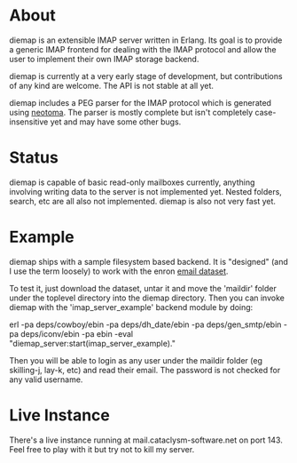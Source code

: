About
=====

diemap is an extensible IMAP server written in Erlang. Its goal is to provide a
generic IMAP frontend for dealing with the IMAP protocol and allow the user to
implement their own IMAP storage backend.

diemap is currently at a very early stage of development, but contributions of
any kind are welcome. The API is not stable at all yet.

diemap includes a PEG parser for the IMAP protocol which is generated using
[neotoma](https://github.com/seancribbs/neotoma). The parser is mostly complete
but isn't completely case-insensitive yet and may have some other bugs.

Status
======

diemap is capable of basic read-only mailboxes currently, anything involving
writing data to the server is not implemented yet. Nested folders, search, etc
are all also not implemented. diemap is also not very fast yet.

Example
=======

diemap ships with a sample filesystem based backend. It is "designed" (and I use
the term loosely) to work with the enron [email dataset](http://www.cs.cmu.edu/~enron/).

To test it, just download the dataset, untar it and move the 'maildir' folder
under the toplevel directory into the diemap directory. Then you can invoke
diemap with the 'imap_server_example' backend module by doing:

  erl -pa deps/cowboy/ebin -pa deps/dh_date/ebin -pa deps/gen_smtp/ebin -pa
  deps/iconv/ebin -pa ebin -eval "diemap_server:start(imap_server_example)."

Then you will be able to login as any user under the maildir folder (eg
skilling-j, lay-k, etc) and read their email. The password is not checked for
any valid username.

Live Instance
=============

There's a live instance running at mail.cataclysm-software.net on port 143. Feel
free to play with it but try not to kill my server.


